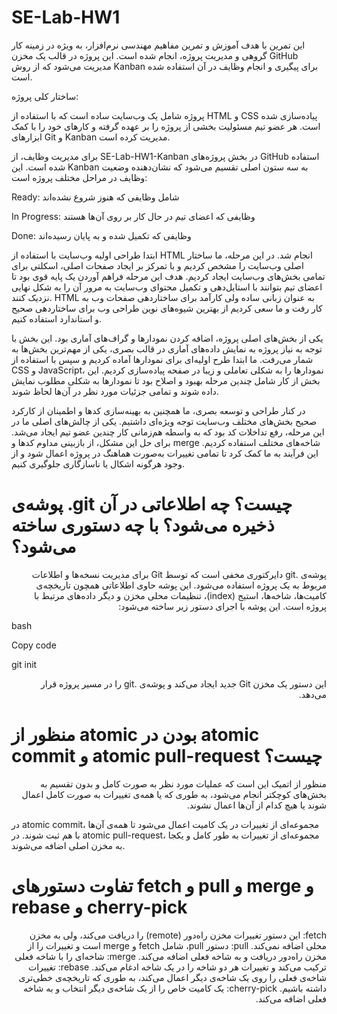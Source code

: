 # SE-Lab-HW1
این تمرین با هدف آموزش و تمرین مفاهیم مهندسی نرم‌افزار، به ویژه در زمینه کار گروهی و مدیریت پروژه، انجام شده است. این پروژه در قالب یک مخزن GitHub مدیریت می‌شود که از روش‌ Kanban برای پیگیری و انجام وظایف در آن استفاده شده است.

ساختار کلی پروژه:

پروژه شامل یک وب‌سایت ساده است که با استفاده از HTML و CSS پیاده‌سازی شده است. هر عضو تیم مسئولیت بخشی از پروژه را بر عهده گرفته و کارهای خود را با کمک ابزارهای Git و Kanban مدیریت کرده است.

برای مدیریت وظایف، از SE-Lab-HW1-Kanban در بخش پروژه‌های GitHub استفاده شده است. این Kanban به سه ستون اصلی تقسیم می‌شود که نشان‌دهنده وضعیت وظایف در مراحل مختلف پروژه است:

Ready: شامل وظایفی که هنوز شروع نشده‌اند

In Progress: وظایفی که اعضای تیم در حال کار بر روی آن‌ها هستند

Done: وظایفی که تکمیل شده و به پایان رسیده‌اند

ابتدا طراحی اولیه وب‌سایت با استفاده از HTML انجام شد. در این مرحله، ما ساختار اصلی وب‌سایت را مشخص کردیم و با تمرکز بر ایجاد صفحات اصلی، اسکلتی برای تمامی بخش‌های وب‌سایت ایجاد کردیم. هدف این مرحله فراهم آوردن یک پایه قوی بود تا اعضای تیم بتوانند با استایل‌دهی و تکمیل محتوای وب‌سایت به مرور آن را به شکل نهایی نزدیک کنند. HTML به عنوان زبانی ساده ولی کارآمد برای ساختاردهی صفحات وب به کار رفت و ما سعی کردیم از بهترین شیوه‌های نوین طراحی وب برای ساختاردهی صحیح و استاندارد استفاده کنیم.

یکی از بخش‌های اصلی پروژه، اضافه کردن نمودارها و گراف‌های آماری بود. این بخش با توجه به نیاز پروژه به نمایش داده‌های آماری در قالب بصری، یکی از مهم‌ترین بخش‌ها به شمار می‌رفت. ما ابتدا طرح اولیه‌ای برای نمودارها آماده کردیم و سپس با استفاده از CSS و JavaScript، نمودارها را به شکلی تعاملی و زیبا در صفحه پیاده‌سازی کردیم. این بخش از کار شامل چندین مرحله بهبود و اصلاح بود تا نمودارها به شکلی مطلوب نمایش داده شوند و تمامی جزئیات مورد نظر در آن‌ها لحاظ شوند.

در کنار طراحی و توسعه بصری، ما همچنین به بهینه‌سازی کدها و اطمینان از کارکرد صحیح بخش‌های مختلف وب‌سایت توجه ویژه‌ای داشتیم. یکی از چالش‌های اصلی ما در این مرحله، رفع تداخلات کد بود که به واسطه هم‌زمانی کار چندین عضو تیم ایجاد می‌شد. برای حل این مشکل، از بازبینی مداوم کدها و merge شاخه‌های مختلف استفاده کردیم. این فرآیند به ما کمک کرد تا تمامی تغییرات به‌صورت هماهنگ در پروژه اعمال شود و از وجود هرگونه اشکال یا ناسازگاری جلوگیری کنیم.


# پوشه‌ی .git چیست؟ چه اطلاعاتی در آن ذخیره می‌شود؟ با چه دستوری ساخته می‌شود؟
<p dir='rtl' align='right'>
پوشه‌ی .git دایرکتوری مخفی است که توسط Git برای مدیریت نسخه‌ها و اطلاعات مربوط به یک پروژه استفاده می‌شود. این پوشه حاوی اطلاعاتی همچون تاریخچه‌ی کامیت‌ها، شاخه‌ها، استیج (index)، تنظیمات محلی مخزن و دیگر داده‌های مرتبط با پروژه است. این پوشه با اجرای دستور زیر ساخته می‌شود:
</p>
<p>bash</p>
<p>Copy code </p>
<p>git init </p>
<p dir='rtl' align='right'>
این دستور یک مخزن Git جدید ایجاد می‌کند و پوشه‌ی .git را در مسیر پروژه قرار می‌دهد.
  
</p>

# منظور از atomic بودن در atomic commit و atomic pull-request چیست؟
<p dir='rtl' align='right'>
منظور از اتمیک این است که عملیات مورد نظر به صورت کامل و بدون تقسیم به بخش‌های کوچکتر انجام می‌شود، به طوری که یا همه‌ی تغییرات به صورت کامل اعمال شوند یا هیچ کدام از آن‌ها اعمال نشوند.

در atomic commit، مجموعه‌ای از تغییرات در یک کامیت اعمال می‌شود تا همه‌ی آن‌ها با هم ثبت شوند.
در atomic pull-request، مجموعه‌ای از تغییرات به طور کامل و یکجا به مخزن اصلی اضافه می‌شوند.
</p>

# تفاوت دستورهای fetch و pull و merge و rebase و cherry-pick
<p dir='rtl' align='right'>
fetch: این دستور تغییرات مخزن راه‌دور (remote) را دریافت می‌کند، ولی به مخزن محلی اضافه نمی‌کند.
pull: دستور pull، شامل fetch و merge است و تغییرات را از مخزن راه‌دور دریافت و به شاخه فعلی اضافه می‌کند.
merge: شاخه‌ای را با شاخه فعلی ترکیب می‌کند و تغییرات هر دو شاخه را در یک شاخه ادغام می‌کند.
rebase: تغییرات شاخه‌ی فعلی را روی یک شاخه‌ی دیگر اعمال می‌کند، به طوری که تاریخچه‌ی خطی‌تری داشته باشیم.
cherry-pick: یک کامیت خاص را از یک شاخه‌ی دیگر انتخاب و به شاخه فعلی اضافه می‌کند.
</p>
